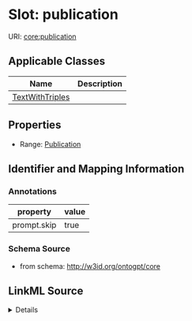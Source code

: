 # Slot: publication

URI: [core:publication](http://w3id.org/ontogpt/core/publication)



<!-- no inheritance hierarchy -->




## Applicable Classes

| Name | Description |
| --- | --- |
[TextWithTriples](TextWithTriples.md) | 






## Properties

* Range: [Publication](Publication.md)







## Identifier and Mapping Information





### Annotations

| property | value |
| --- | --- |
| prompt.skip | true |



### Schema Source


* from schema: http://w3id.org/ontogpt/core




## LinkML Source

<details>
```yaml
name: publication
annotations:
  prompt.skip:
    tag: prompt.skip
    value: 'true'
from_schema: http://w3id.org/ontogpt/core
rank: 1000
alias: publication
domain_of:
- TextWithTriples
range: Publication
inlined: true

```
</details>